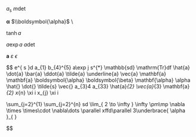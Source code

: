 $a_\text{s}$
$m\det$


$\boldsymbol{\alpha}$ 
$\\boldsymbol{\alpha}$ \

$\tanh a$

$a\exp a$
$a\det$

$\mathbf{a}$
$\varepsilon$
$\epsilon$

$$
e^{ s }d
a_{1}
b_{4}^{5}
a\exp j
s^{*}
\mathbb{sd}
\mathrm{Tr}df
\hat{a}
\dot{a}
\bar{a}
\ddot{a}
\tilde{a}
\underline{a}
\vec{a}
\mathbf{a}
\mathbf{a}
\boldsymbol{\alpha}
\boldsymbol{\beta}
\mathbf{\alpha}
\alpha
\hat{}
\dot{}
\tilde{s}
\vec{}
a_{3}4
a_{33}
\hat{a}_{2}
\vec{a}_{3}
\mathbf{a}_{2}
x_{n}
\xi i
x_{j}
\xi i

\sum_{j=2}^{1}
\sum_{j=2}^{n} sd
\lim_{ 2 \to \infty } 
\infty
\pm\mp \nabla \times \times\cdot \nabla\dots
\parallel xffd\parallel
3\underbrace{ \alpha  }_{  }

$$ 

